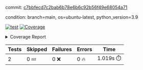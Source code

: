commit: [c7bbfecd7c2bab6b78e6b6c92b56f49e68054a71](https://github.com/rcmdnk/s3-reader/tree/c7bbfecd7c2bab6b78e6b6c92b56f49e68054a71)

condition: branch=main, os=ubuntu-latest, python_version=3.9

[![test](https://github.com/rcmdnk/s3-reader/actions/workflows/test.yml/badge.svg)](https://github.com/rcmdnk/s3-reader/actions/runs/8058003125)
<a href="https://github.com/rcmdnk/s3-reader/blob/c7bbfecd7c2bab6b78e6b6c92b56f49e68054a71/README.md"><img alt="Coverage" src="https://img.shields.io/badge/Coverage-48%25-orange.svg" /></a><details><summary>Coverage Report </summary><table><tr><th>File</th><th>Stmts</th><th>Miss</th><th>Cover</th><th>Missing</th></tr><tbody><tr><td colspan="5"><b>src/s3_reader</b></td></tr><tr><td>&nbsp; &nbsp;<a href="https://github.com/rcmdnk/s3-reader/blob/c7bbfecd7c2bab6b78e6b6c92b56f49e68054a71/src/s3_reader/file.py">file.py</a></td><td>53</td><td>30</td><td>43%</td><td><a href="https://github.com/rcmdnk/s3-reader/blob/c7bbfecd7c2bab6b78e6b6c92b56f49e68054a71/src/s3_reader/file.py#L49-L53">49&ndash;53</a>, <a href="https://github.com/rcmdnk/s3-reader/blob/c7bbfecd7c2bab6b78e6b6c92b56f49e68054a71/src/s3_reader/file.py#L56-L57">56&ndash;57</a>, <a href="https://github.com/rcmdnk/s3-reader/blob/c7bbfecd7c2bab6b78e6b6c92b56f49e68054a71/src/s3_reader/file.py#L61-L67">61&ndash;67</a>, <a href="https://github.com/rcmdnk/s3-reader/blob/c7bbfecd7c2bab6b78e6b6c92b56f49e68054a71/src/s3_reader/file.py#L71-L76">71&ndash;76</a>, <a href="https://github.com/rcmdnk/s3-reader/blob/c7bbfecd7c2bab6b78e6b6c92b56f49e68054a71/src/s3_reader/file.py#L81-L109">81&ndash;109</a></td></tr><tr><td><b>TOTAL</b></td><td><b>58</b></td><td><b>30</b></td><td><b>48%</b></td><td>&nbsp;</td></tr></tbody></table></details>

| Tests | Skipped | Failures | Errors | Time |
| ----- | ------- | -------- | -------- | ------------------ |
| 2 | 0 :zzz: | 0 :x: | 0 :fire: | 1.019s :stopwatch: |

